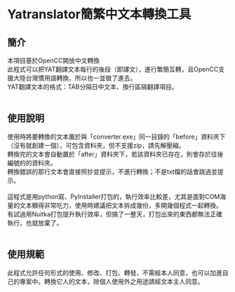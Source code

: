 # Yatranslator簡繁中文本轉換工具

## 簡介
本項目基於OpenCC開放中文轉換<br>
此程式可以把YAT翻譯文本每行的後段（即譯文），進行繁簡互轉，且OpenCC支援大陸台灣慣用語轉換，所以也一並做了進去。<br>
YAT翻譯文本的格式：TAB分隔日中文本、換行區隔翻譯項目。<br>
<br>
## 使用說明
使用時將要轉換的文本置於與「converter.exe」同一目錄的「before」資料夾下（沒有就創建一個），可包含資料夾，但不支援zip，請先解壓縮。<br>
轉換完的文本會自動置於「after」資料夾下，若該資料夾已存在，則會存於往後編號的的資料夾。<br>
轉換錯誤的那行文本會直接照抄並提示，不進行轉換；不是txt檔的話會跳過並提示。<br>
<br>
這程式是用python寫、PyInstaller打包的，執行效率比較差，尤其是面對COM海量的文本顯得非常吃力，使用時建議把文本拆成幾份，多開幾個程式一起轉換。<br>
有試過用Nuitka打包提升執行效率，但搞了一整天，打包出來的東西都無法正確執行，也就放棄了。<br>
<br>
## 使用規範
此程式允許任何形式的使用、修改、打包、轉發，不需經本人同意，也可以加進自己的專案中。轉換它人的文本，除個人使用外之用途請經文本主人同意。
